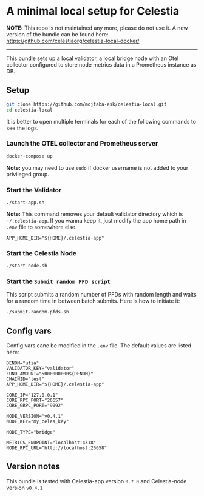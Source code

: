 # A minimal local setup for Celestia

**NOTE:** This repo is not maintained any more, please do not use it. 
A new version of the bundle can be found here: https://github.com/celestiaorg/celestia-local-docker/

----------

This bundle sets up a local validator, a local bridge node with an Otel collector configured to store node metrics data in a Prometheus instance as DB.

## Setup

```bash
git clone https://github.com/mojtaba-esk/celestia-local.git
cd celestia-local
```

It is better to open multiple terminals for each of the following commands to see the logs.

### Launch the OTEL collector and Prometheus server

```bash
docker-compose up
```

**Note:** you may need to use `sudo` if docker username is not added to your privileged group.

### Start the Validator

```bash
./start-app.sh
```

**Note:** This command removes your default validator directory which is `~/.celestia-app`.
If you wanna keep it, just modify the app home path in `.env` file to somewhere else.

```env
APP_HOME_DIR="${HOME}/.celestia-app"
```

### Start the Celestia Node

```bash
./start-node.sh
```

### Start the `Submit random PFD script`

This script submits a random number of PFDs with random length and waits for a random time in between batch submits.
Here is how to initiate it:

```bash
./submit-random-pfds.sh
```

## Config vars

Config vars cane be modified in the `.env` file. The default values are listed here:

```env
DENOM="utia"
VALIDATOR_KEY="validator"
FUND_AMOUNT="5000000000${DENOM}"
CHAINID="test"
APP_HOME_DIR="${HOME}/.celestia-app"

CORE_IP="127.0.0.1"
CORE_RPC_PORT="26657"
CORE_GRPC_PORT="9092"

NODE_VERSION="v0.4.1"
NODE_KEY="my_celes_key"

NODE_TYPE="bridge"

METRICS_ENDPOINT="localhost:4318"
NODE_RPC_URL="http://localhost:26658"
```

## Version notes

This bundle is tested with Celestia-app version `0.7.0` and Celestia-node version `v0.4.1`
